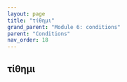 ```yaml
---
layout: page
title: "τίθημι"
grand_parent: "Module 6: conditions"
parent: "Conditions"
nav_order: 18
---
```




## τίθημι
